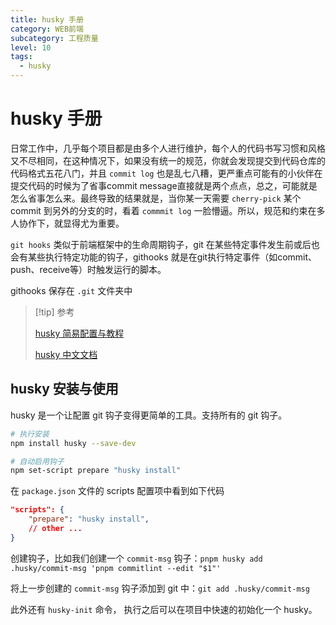 ```yaml
---
title: husky 手册
category: WEB前端
subcategory: 工程质量
level: 10
tags:
  - husky
---
```


# husky 手册

日常工作中，几乎每个项目都是由多个人进行维护，每个人的代码书写习惯和风格又不尽相同，在这种情况下，如果没有统一的规范，你就会发现提交到代码仓库的代码格式五花八门，并且 `commit log` 也是乱七八糟，更严重点可能有的小伙伴在提交代码的时候为了省事commit message直接就是两个点点，总之，可能就是怎么省事怎么来。最终导致的结果就是，当你某一天需要 `cherry-pick` 某个 commit 到另外的分支的时，看着 `commmit log` 一脸懵逼。所以，规范和约束在多人协作下，就显得尤为重要。

`git hooks` 类似于前端框架中的生命周期钩子，git 在某些特定事件发生前或后也会有某些执行特定功能的钩子，githooks 就是在git执行特定事件（如commit、push、receive等）时触发运行的脚本。

githooks 保存在 `.git` 文件夹中

> [!tip] 参考
> 
> [husky 简易配置与教程](https://juejin.cn/post/6982192362583752741)
> 
> [husky 中文文档](https://husky.nodejs.cn/get-started.html)

## husky 安装与使用

husky 是一个让配置 git 钩子变得更简单的工具。支持所有的 git 钩子。

```sh
# 执行安装
npm install husky --save-dev

# 自动启用钩子
npm set-script prepare "husky install"
```

在 `package.json` 文件的 scripts 配置项中看到如下代码

```json
"scripts": {
    "prepare": "husky install",
    // other ...
}
```

创建钩子，比如我们创建一个 `commit-msg` 钩子：`pnpm husky add .husky/commit-msg 'pnpm commitlint --edit "$1"'`

将上一步创建的 `commit-msg` 钩子添加到 git 中：`git add .husky/commit-msg`

此外还有 `husky-init` 命令， 执行之后可以在项目中快速的初始化一个 husky。

